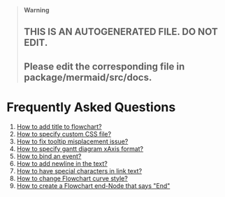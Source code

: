 > **Warning**
>
> ## THIS IS AN AUTOGENERATED FILE. DO NOT EDIT.
>
> ## Please edit the corresponding file in package/mermaid/src/docs.

# Frequently Asked Questions

1.  [How to add title to flowchart?](https://github.com/knsv/mermaid/issues/556#issuecomment-363182217)
2.  [How to specify custom CSS file?](https://github.com/mermaidjs/mermaid.cli/pull/24#issuecomment-373402785)
3.  [How to fix tooltip misplacement issue?](https://github.com/knsv/mermaid/issues/542#issuecomment-3343564621)
4.  [How to specify gantt diagram xAxis format?](https://github.com/knsv/mermaid/issues/269#issuecomment-373229136)
5.  [How to bind an event?](https://github.com/knsv/mermaid/issues/372)
6.  [How to add newline in the text?](https://github.com/knsv/mermaid/issues/384#issuecomment-281339381)
7.  [How to have special characters in link text?](https://github.com/knsv/mermaid/issues/407#issuecomment-329944735)
8.  [How to change Flowchart curve style?](https://github.com/knsv/mermaid/issues/580#issuecomment-373929046)
9.  [How to create a Flowchart end-Node that says "End"](https://github.com/mermaid-js/mermaid/issues/1444#issuecomment-639528897)

